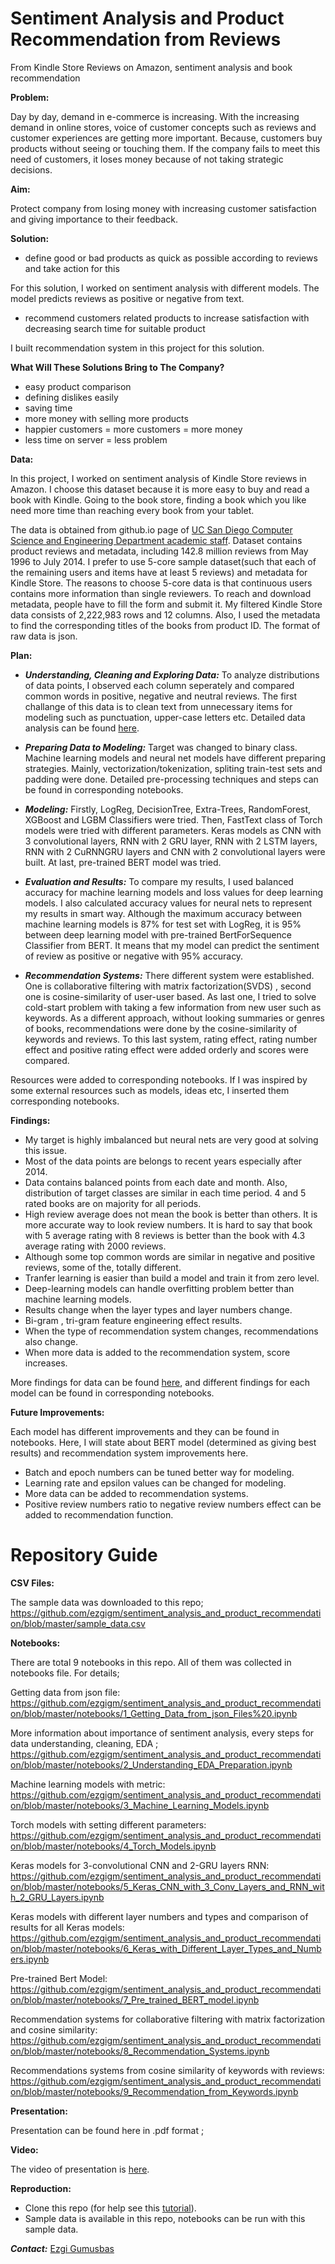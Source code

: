 # Sentiment Analysis and Product Recommendation from Reviews
From Kindle Store Reviews on Amazon, sentiment analysis and book recommendation

**Problem:**

Day by day, demand in e-commerce is increasing. With the increasing demand in online stores, voice of customer concepts such as reviews and customer experiences are getting more important. Because, customers buy products without seeing or touching them. If the company fails to meet this need of customers, it loses money because of not taking strategic decisions.

**Aim:** 

Protect company from losing money with increasing customer satisfaction and giving importance to their feedback.

**Solution:**

- define good or bad products as quick as possible according to reviews and take action for this

For this solution, I worked on sentiment analysis with different models. The model predicts reviews as positive or negative from text.

- recommend customers related products to increase satisfaction with decreasing search time for suitable product

I built recommendation system in this project for this solution.
  
**What Will These Solutions Bring to The Company?**

- easy product comparison
- defining dislikes easily 
- saving time
- more money with selling more products 
- happier customers = more customers = more money
- less time on server = less problem

**Data:**

In this project, I worked on sentiment analysis of Kindle Store reviews in Amazon. I choose this dataset because it is more easy to buy and read a book with Kindle. Going to the book store, finding a book which you like need more time than reaching every book from your tablet. 

The data is obtained from github.io page of [UC San Diego Computer Science and Engineering Department academic staff](https://nijianmo.github.io/amazon/index.html#subsets). Dataset contains product reviews and metadata, including 142.8 million reviews from May 1996 to July 2014. I prefer to use 5-core sample dataset(such that each of the remaining users and items have at least 5 reviews) and metadata for Kindle Store. The reasons to choose 5-core data is that continuous users contains more information than single reviewers. To reach and download metadata, people have to fill the form and submit it. My filtered Kindle Store data consists of 2,222,983 rows and 12 columns. Also, I used the metadata to find the corresponding titles of the books from product ID. The format of raw data is json. 

**Plan:**

- ***Understanding, Cleaning and Exploring Data:*** To analyze distributions of data points, I observed each column seperately and compared common words in positive, negative and neutral reviews. The first challange of this data is to clean text from unnecessary items for modeling such as punctuation, upper-case letters etc. Detailed data analysis can be found [here](https://github.com/ezgigm/sentiment_analysis_and_product_recommendation/blob/master/notebooks/2_Understanding_EDA_Preparation.ipynb).

- ***Preparing Data to Modeling:*** Target was changed to binary class. Machine learning models and neural net models have different preparing strategies. Mainly, vectorization/tokenization, spliting train-test sets and padding were done. Detailed pre-processing techniques and steps can be found in corresponding notebooks. 

- ***Modeling:*** Firstly, LogReg, DecisionTree, Extra-Trees, RandomForest, XGBoost and LGBM Classifiers were tried. Then, FastText class of Torch models were tried with different parameters. Keras models as CNN with 3 convolutional layers, RNN with 2 GRU layer, RNN with 2 LSTM layers, RNN with 2 CuRNNGRU layers and CNN with 2 convolutional layers were built. At last, pre-trained BERT model was tried. 

- ***Evaluation and Results:*** To compare my results, I used balanced accuracy for machine learning models and loss values for deep learning models. I also calculated accuracy values for neural nets to represent my results in smart way. Although the maximum accuracy between machine learning models is 87% for test set with LogReg, it is 95% between deep learning model with pre-trained BertForSequence Classifier from BERT. It means that my model can predict the sentiment of review as positive or negative with 95% accuracy. 

- ***Recommendation Systems:*** There different system were established. One is collaborative filtering with matrix factorization(SVDS) , second one is cosine-similarity of user-user based. As last one, I tried to solve cold-start problem with taking a few information from new user such as keywords. As a different approach, without looking summaries or genres of books, recommendations were done by the cosine-similarity of keywords and reviews. To this last system, rating effect, rating number effect and positive rating effect were added orderly and scores were compared.

Resources were added to corresponding notebooks. If I was inspired by some external resources such as models, ideas etc, I inserted them corresponding notebooks.

**Findings:**

- My target is highly imbalanced but neural nets are very good at solving this issue. 
- Most of the data points are belongs to recent years especially after 2014.
- Data contains balanced points from each date and month. Also, distribution of target classes are similar in each time period. 4 and 5 rated books are on majority for all periods. 
- High review average does not mean the book is better than others. It is more accurate way to look review numbers. It is hard to say that book with 5 average rating with 8 reviews is better than the book with 4.3 average rating with 2000 reviews. 
- Although some top common words are similar in negative and positive reviews, some of the, totally different.
- Tranfer learning is easier than build a model and train it from zero level.
- Deep-learning models can handle overfitting problem better than machine learning models. 
- Results change when the layer types and layer numbers change.
- Bi-gram , tri-gram feature engineering effect results.
- When the type of recommendation system changes, recommendations also change. 
- When more data is added to the recommendation system, score increases. 

More findings for data can be found [here](https://github.com/ezgigm/sentiment_analysis_and_product_recommendation/blob/master/notebooks/2_Understanding_EDA_Preparation.ipynb), and different findings for each model can be found in corresponding notebooks.

**Future Improvements:**

Each model has different improvements and they can be found in notebooks. Here, I will state about BERT model (determined as giving best results) and recommendation system improvements here. 

- Batch and epoch numbers can be tuned better way for modeling.
- Learning rate and epsilon values can be changed for modeling.
- More data can be added to recommendation systems.
- Positive review numbers ratio to negative review numbers effect can be added to recommendation function.

 # Repository Guide
 
 **CSV Files:**
 
 The sample data was downloaded to this repo; https://github.com/ezgigm/sentiment_analysis_and_product_recommendation/blob/master/sample_data.csv
 
 **Notebooks:**
 
There are total 9 notebooks in this repo. All of them was collected in notebooks file. For details;

Getting data from json file: https://github.com/ezgigm/sentiment_analysis_and_product_recommendation/blob/master/notebooks/1_Getting_Data_from_json_Files%20.ipynb
 
More information about importance of sentiment analysis, every steps for data understanding, cleaning, EDA ; https://github.com/ezgigm/sentiment_analysis_and_product_recommendation/blob/master/notebooks/2_Understanding_EDA_Preparation.ipynb

Machine learning models with metric: https://github.com/ezgigm/sentiment_analysis_and_product_recommendation/blob/master/notebooks/3_Machine_Learning_Models.ipynb

Torch models with setting different parameters: https://github.com/ezgigm/sentiment_analysis_and_product_recommendation/blob/master/notebooks/4_Torch_Models.ipynb

Keras models for 3-convolutional CNN and 2-GRU layers RNN: https://github.com/ezgigm/sentiment_analysis_and_product_recommendation/blob/master/notebooks/5_Keras_CNN_with_3_Conv_Layers_and_RNN_with_2_GRU_Layers.ipynb

Keras models with different layer numbers and types and comparison of results for all Keras models:
https://github.com/ezgigm/sentiment_analysis_and_product_recommendation/blob/master/notebooks/6_Keras_with_Different_Layer_Types_and_Numbers.ipynb

Pre-trained Bert Model: https://github.com/ezgigm/sentiment_analysis_and_product_recommendation/blob/master/notebooks/7_Pre_trained_BERT_model.ipynb

Recommendation systems for collaborative filtering with matrix factorization and cosine similarity: https://github.com/ezgigm/sentiment_analysis_and_product_recommendation/blob/master/notebooks/8_Recommendation_Systems.ipynb

Recommendations systems from cosine similarity of keywords with reviews: https://github.com/ezgigm/sentiment_analysis_and_product_recommendation/blob/master/notebooks/9_Recommendation_from_Keywords.ipynb
 
 **Presentation:**
 
 Presentation can be found here in .pdf format ;
 
 **Video:**
 
 The video of presentation is [here]().
 
 **Reproduction:**
 
 - Clone this repo (for help see this [tutorial](https://help.github.com/en/github/creating-cloning-and-archiving-repositories/cloning-a-repository)).
 - Sample data is available in this repo, notebooks can be run with this sample data.
 
 ***Contact:*** [Ezgi Gumusbas](https://www.linkedin.com/in/ezgi-gumusbas-6b08a51a0/)
